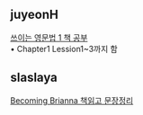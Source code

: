 <h2>juyeonH</h2><a href="https://mycodeplayground66.notion.site/bcf91f2baf8f4ee9aa151dd3c0299b0f?v=1bc87da12bb648429aeb1d5164cd6d89&amp;amp;pvs=4">쓰이는 영문법 1 책 공부</a><br>• Chapter1 Lession1~3까지 함<h2>slaslaya</h2><a href="https://www.notion.so/slaplace/Becoming-Brianna-19329598fa8146509a1eac3a8b8e04f8">Becoming Brianna 책읽고 문장정리</a>